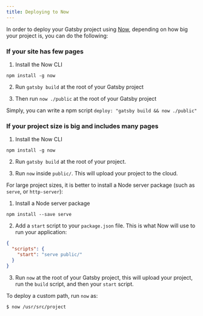 ```yaml
---
title: Deploying to Now
---
```


In order to deploy your Gatsby project using [Now](https://zeit.co/now), depending on how big your project is, you can do the following:

### If your site has few pages
1.  Install the Now CLI

`npm install -g now`

2.  Run `gatsby build` at the root of your Gatsby project

3. Then run `now ./public` at the root of your Gatsby project

Simply, you can write a npm script `deploy: "gatsby build && now ./public"`

### If your project size is big and includes many pages
1.  Install the Now CLI

`npm install -g now`

2.  Run `gatsby build` at the root of your project.

3.  Run `now` inside `public/`. This will upload your project to the cloud.

For large project sizes, it is better to install a Node server package (such as `serve`, or `http-server`):

1.  Install a Node server package

`npm install --save serve`

2.  Add a `start` script to your `package.json` file. This is what Now will use to run your application:

```json:title=package.json
{
  "scripts": {
    "start": "serve public/"
  }
}
```

3.  Run `now` at the root of your Gatsby project, this will upload your project, run the `build` script, and then your `start` script.

To deploy a custom path, run `now` as:

```shell
$ now /usr/src/project
```
